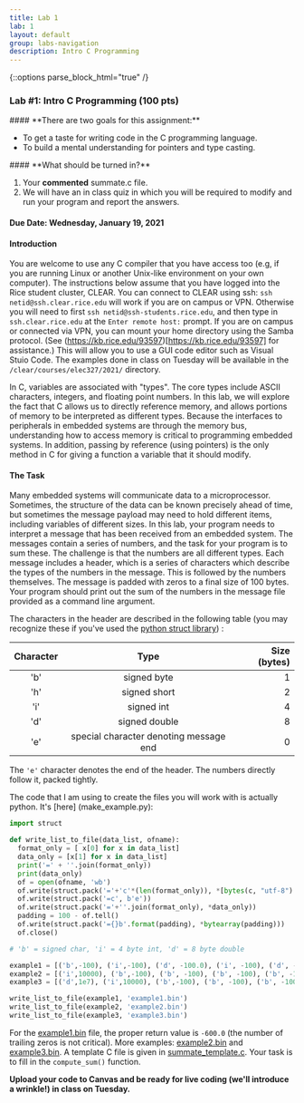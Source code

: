 ```yaml
---
title: Lab 1
lab: 1
layout: default
group: labs-navigation
description: Intro C Programming
---
```


{::options parse_block_html="true" /}

### Lab #1: Intro C Programming (100 pts)

<div class="alert alert-info" role="alert">
#### **There are two goals for this assignment:**


  - To get a taste for writing code in the C programming language. 
  - To build a mental understanding for pointers and type casting. 
  
</div>

<div class="alert alert-danger" role="alert">
#### **What should be turned in?**


  1. Your **commented** summate.c file. 
  2. We will have an in class quiz in which you will be required to modify and run your program and report the answers. 

</div>

#### Due Date: __Wednesday, January 19, 2021__


#### Introduction

You are welcome to use any C compiler that you have access too (e.g, if you are running Linux or another Unix-like environment
on your own computer). The instructions below assume that you have logged into the Rice student cluster, CLEAR.
You can connect to CLEAR using ssh: `ssh netid@ssh.clear.rice.edu` will work if you are on campus or VPN. Otherwise
you will need to first `ssh netid@ssh-students.rice.edu`, and then type in `ssh.clear.rice.edu` at the `Enter remote host:` prompt.
If you are on campus or connected via VPN, you can mount your home directory using the Samba protocol. (See 
(https://kb.rice.edu/93597)[https://kb.rice.edu/93597] for
assistance.) This will allow you to use a GUI code editor such as Visual Stuio Code.
The examples done in class on Tuesday will be available in the `/clear/courses/elec327/2021/` directory.

In C, variables are associated with "types". The core types include ASCII characters, integers, 
and floating point numbers. In this lab, we will explore the fact that C allows us to directly
reference memory, and allows portions of memory to be interpreted as different types. Because the
interfaces to peripherals in embedded systems are through the memory bus, understanding how
to access memory is critical to programming embedded systems. In addition, passing by reference 
(using pointers) is the only method in C for giving a function a variable that it should modify.

#### The Task

Many embedded systems will communicate data to a microprocessor. Sometimes, the structure of the
data can be known precisely ahead of time, but sometimes the message payload may need to hold
different items, including variables of different sizes. In this lab, your program needs to
interpret a message that has been received from an embedded system. The messages contain a series
of numbers, and the task for your program is to sum these. The challenge is that the numbers are
all different types. Each message includes a header, which is a series of characters which describe
the types of the numbers in the message. This is followed by the numbers themselves. The message
is padded with zeros to a final size of 100 bytes. Your program should print out the sum of the numbers
in the message file provided as a command line argument.

The characters in the header are described in the following table (you may recognize these if you've used
the [python struct library](https://docs.python.org/3/library/struct.html)) :

| Character | Type | Size (bytes) |
| :---: | :---: | ---: |
| 'b' | signed byte | 1 |
| 'h' | signed short | 2 |
| 'i' | signed int | 4 |
| 'd' | signed double | 8 |
| 'e' | special character denoting message end | 0 |

The `'e'` character denotes the end of the header. The numbers directly follow it, packed tightly.

The code that I am using to create the files you will work with is actually python. It's [here]
(make_example.py):
```python
import struct

def write_list_to_file(data_list, ofname):
  format_only = [ x[0] for x in data_list]
  data_only = [x[1] for x in data_list]
  print('=' + ''.join(format_only))
  print(data_only)
  of = open(ofname, 'wb')
  of.write(struct.pack('='+'c'*(len(format_only)), *[bytes(c, "utf-8") for c in format_only]))
  of.write(struct.pack('=c', b'e'))
  of.write(struct.pack('='+''.join(format_only), *data_only))
  padding = 100 - of.tell()
  of.write(struct.pack('={}b'.format(padding), *bytearray(padding)))
  of.close()

# 'b' = signed char, 'i' = 4 byte int, 'd' = 8 byte double

example1 = [('b',-100), ('i',-100), ('d', -100.0), ('i', -100), ('d', -100.0), ('b', -100)]
example2 = [('i',10000), ('b',-100), ('b', -100), ('b', -100), ('b', -100), ('b', -100)]
example3 = [('d',1e7), ('i',10000), ('b',-100), ('b', -100), ('b', -100), ('b', -100), ('b', -100)]

write_list_to_file(example1, 'example1.bin')
write_list_to_file(example2, 'example2.bin')
write_list_to_file(example3, 'example3.bin')


```

For the [example1.bin](example1.bin) file, the proper return value is `-600.0` (the number of
trailing zeros is not critical). More examples: [example2.bin](example2.bin) and 
[example3.bin](example3.bin). A template C file is given in
[summate_template.c](summate_template.c). Your task is to fill in the `compute_sum()` function.


**Upload your code to Canvas and be ready for live coding (we'll introduce a wrinkle!)
in class on Tuesday.**

